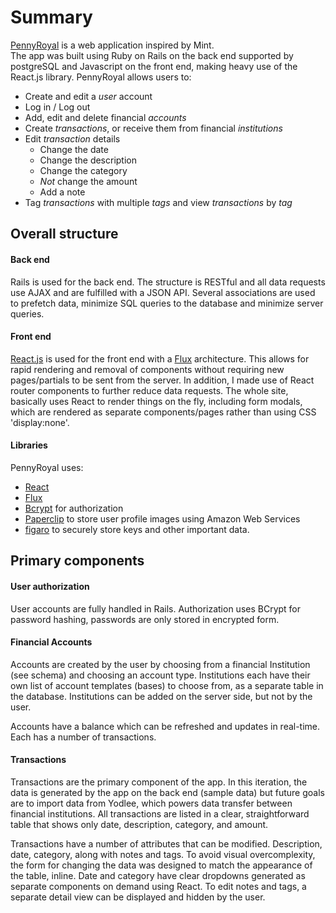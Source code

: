 # Summary

[PennyRoyal][pennyroyal] is a web application inspired by Mint.  
The app was built using Ruby on Rails on the back end supported by postgreSQL and Javascript on the front end, making heavy use of the React.js library.  PennyRoyal allows users to:

- Create and edit a _user_ account
- Log in / Log out
- Add, edit and delete financial _accounts_
- Create _transactions_, or receive them from financial _institutions_
- Edit _transaction_ details
  - Change the date
  - Change the description
  - Change the category
  - _Not_ change the amount
  - Add a note
- Tag _transactions_ with multiple _tags_ and view _transactions_ by _tag_

## Overall structure

#### Back end

Rails is used for the back end.  The structure is RESTful and all data requests use AJAX and are fulfilled with a JSON API.  Several associations are used to prefetch data, minimize SQL queries to the database and minimize server queries.
#### Front end

[React.js][React] is used for the front end with a [Flux][Flux] architecture.  This allows for rapid rendering and removal of components without requiring new pages/partials to be sent from the server.  In addition, I made use of React router components to further reduce data requests.  The whole site, basically uses React to render things on the fly, including form modals, which are rendered as separate components/pages rather than using CSS 'display:none'.

#### Libraries

PennyRoyal uses:
- [React][React]
- [Flux][Flux]
- [Bcrypt](https://github.com/codahale/bcrypt-ruby) for authorization
- [Paperclip](https://github.com/thoughtbot/paperclip) to store user profile images using Amazon Web Services
- [figaro](https://github.com/laserlemon/figaro) to securely store keys and other important data.

## Primary components

#### User authorization

User accounts are fully handled in Rails.  Authorization uses BCrypt for password hashing, passwords are only stored in encrypted form.  

#### Financial Accounts

Accounts are created by the user by choosing from a financial Institution (see schema) and choosing an account type.  Institutions each have their own list of account templates (bases) to choose from, as a separate table in the database.  Institutions can be added on the server side, but not by the user.

Accounts have a balance which can be refreshed and updates in real-time.  Each has a number of transactions.  

#### Transactions

Transactions are the primary component of the app.  In this iteration, the data is generated by the app on the back end (sample data) but future goals are to import data from Yodlee, which powers data transfer between financial institutions.  All transactions are listed in a clear, straightforward table that shows only date, description, category, and amount.

Transactions have a number of attributes that can be modified.  Description, date, category, along with notes and tags.  To avoid visual overcomplexity, the form for changing the data was designed to match the appearance of the table, inline.  Date and category have clear dropdowns generated as separate components on demand using React.  To edit notes and tags, a separate detail view can be displayed and hidden by the user.



[pennyroyal]:https://pennyroyal.money/
[React]:https://facebook.github.io/react/
[Flux]:https://facebook.github.io/flux/
